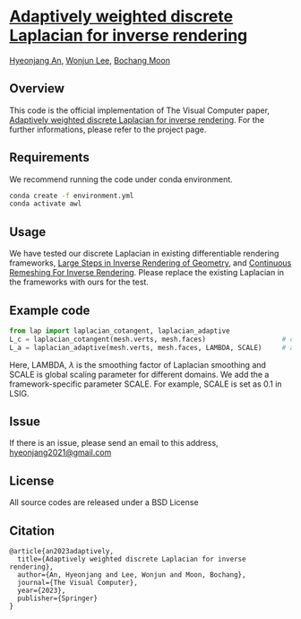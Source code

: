 # [Adaptively weighted discrete Laplacian for inverse rendering](https://cglab.gist.ac.kr/visualcomputer23direct/)
[Hyeonjang An](https://github.com/hyeonjang), [Wonjun Lee](https://cglab.gist.ac.kr/people/), [Bochang Moon](https://cglab.gist.ac.kr/people/bochang.html)

## Overview
This code is the official implementation of The Visual Computer paper, [Adaptively weighted discrete Laplacian for inverse rendering](https://cglab.gist.ac.kr/visualcomputer23direct/).
For the further informations, please refer to the project page. 

## Requirements
We recommend running the code under conda environment.
```bash
conda create -f environment.yml
conda activate awl
```

## Usage
We have tested our discrete Laplacian in existing differentiable rendering frameworks, [Large Steps in Inverse Rendering of Geometry](https://github.com/rgl-epfl/large-steps-pytorch), and [Continuous Remeshing For Inverse Rendering](https://github.com/Profactor/continuous-remeshing). Please replace the existing Laplacian in the frameworks with ours for the test.

## Example code

```python
from lap import laplacian_cotangent, laplacian_adaptive
L_c = laplacian_cotangent(mesh.verts, mesh.faces)                   # cotangent Laplacian
L_a = laplacian_adaptive(mesh.verts, mesh.faces, LAMBDA, SCALE)     # adaptively weighted Laplacian
```

Here, LAMBDA, $\lambda$ is the smoothing factor of Laplacian smoothing and SCALE is global scaling parameter for different domains.
We add the a framework-specific parameter SCALE. For example, SCALE is set as 0.1 in LSIG.

## Issue
If there is an issue, please send an email to this address, <hyeonjang2021@gmail.com>

## License
All source codes are released under a BSD License

## Citation
```
@article{an2023adaptively,
  title={Adaptively weighted discrete Laplacian for inverse rendering},
  author={An, Hyeonjang and Lee, Wonjun and Moon, Bochang},
  journal={The Visual Computer},
  year={2023},
  publisher={Springer}
}
```

